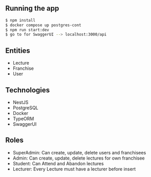 
## Running the app

```bash
$ npm install
$ docker compose up postgres-cont
$ npm run start:dev
$ go to for SwaggerUI --> localhost:3000/api
```

## Entities
 * Lecture
 * Franchise
 * User

## Technologies
 * NestJS
 * PostgreSQL
 * Docker
 * TypeORM
 * SwaggerUI

 ## Roles
 * SuperAdmin: Can create, update, delete users and franchisees
 * Admin: Can create, update, delete lectures for own franchisee
 * Student: Can Attend and Abandon lectures
 * Lecturer: Every Lecture must have a lecturer before insert


